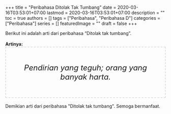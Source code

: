 +++
title = "Peribahasa Ditolak Tak Tumbang"
date = 2020-03-16T03:53:01+07:00
lastmod = 2020-03-16T03:53:01+07:00
description = ""
toc = true
authors = []
tags = ["Peribahasa", "Peribahasa D"]
categories = ["Peribahasa"]
series = []
featuredImage = ""
draft = false
+++

<div dir="ltr" style="text-align: left;" trbidi="on"><div style="text-align: justify;">Berikut ini adalah arti dari peribahasa “Ditolak tak tumbang”.</div><br /><div style="text-align: justify;"><b>Artinya:</b></div><div style="border: 2px dashed #ddd; font-size: 24px; height: auto; margin: 0 auto; padding: 50px; text-align: center; width: auto;"><i>Pendirian yang teguh; orang yang banyak harta.</i></div><br />
<div style="text-align: justify;">Demikian arti dari peribahasa "Ditolak tak tumbang". Semoga bermanfaat.</div></div>
